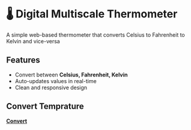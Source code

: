 # 🌡️ Digital Multiscale Thermometer
A simple web-based thermometer that converts Celsius to Fahrenheit to Kelvin and vice-versa
## Features
- Convert between **Celsius, Fahrenheit, Kelvin**
- Auto-updates values in real-time
- Clean and responsive design
## Convert Temprature
[**Convert**](https://luc1fer007.github.io/Multiscale_Digital_Thermometer/)
